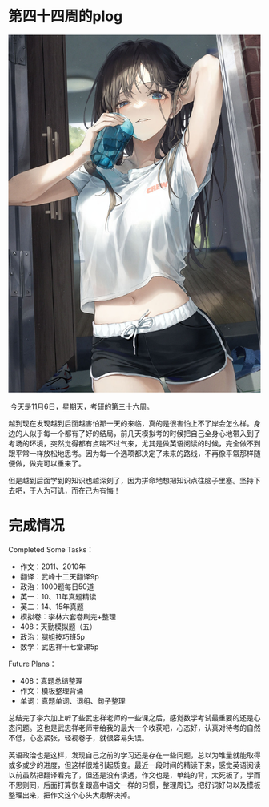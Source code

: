# 第四十四周的plog

![](Source/44/preface.jpg)

​		今天是11月6日，星期天，考研的第三十六周。

​		越到现在发现越到后面越害怕那一天的来临，真的是很害怕上不了岸会怎么样。身边的人似乎每一个都有了好的结局，前几天模拟考的时候把自己全身心地带入到了考场的环境，突然觉得都有点喘不过气来，尤其是做英语阅读的时候，完全做不到跟平常一样放松地思考。因为每一个选项都决定了未来的路线，不再像平常那样随便做，做完可以重来了。

​		但是越到后面学到的知识也越深刻了，因为拼命地想把知识点往脑子里塞。坚持下去吧，于人为可讥，而在己为有悔！



# 完成情况

Completed Some Tasks：

- 作文：2011、2010年
- 翻译：武峰十二天翻译9p
- 政治：1000题每日50道
- 英一：10、11年真题精读
- 英二：14、15年真题
- 模拟卷：李林六套卷刷完+整理
- 408：天勤模拟题（五）
- 政治：腿姐技巧班5p
- 数学：武忠祥十七堂课5p

Future Plans：

- 408：真题总结整理
- 作文：模板整理背诵
- 单词：真题单词、词组、句子整理

​		总结完了李六加上听了些武忠祥老师的一些课之后，感觉数学考试最重要的还是心态问题。这也是武忠祥老师带给我的最大一个收获吧，心态好，认真对待考的自然不低，心态紧张，轻视卷子，就很容易失误。

​		英语政治也是这样，发现自己之前的学习还是存在一些问题，总以为堆量就能取得或多或少的进度，但这样很难引起质变。最近一段时间的精读下来，感觉英语阅读以前虽然把翻译看完了，但还是没有读透，作文也是，单纯的背，太死板了，学而不思则罔，后面打算恢复跟高中语文一样的习惯，整理周记，把好词好句以及模板整理出来，把作文这个心头大患解决掉。